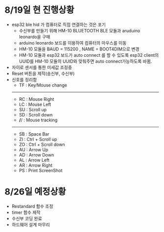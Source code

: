 # 8/19일 현 진행상황
- esp32 ble hid 가 컴퓨터로 직접 연결하는 것은 포기
  - 수신부를 만들기 위해 HM-10 BLUETOOTH BLE 모듈과 aruduino leonardo을 구매
  - arduino leonardo 보드를 이용하여 컴퓨터의 마우스를 이동
  - HM-10 모듈을 BAUD = 115200 , NAME = BOOT4DIM으로 변경
  - HM-10 모듈과 esp32 보드가 auto connect 를 할 수 있도록 esp32 client의   UUID를 HM-10 모듈의 UUID와 맞춰주면 auto connect가능하도록 바뀜.
- 자이로 센서를 통한 미세값 조정중
- Reset 버튼을 제작(송신부, 수신부)
- 신호를 정리함
  - TF : Key/Mouse change
  - -----------------
  - RC : Mouse Right
  - LC : Mouse Left
  - SU : Scroll up
  - SD : Scroll down
  - __/__/ : Mouse tracking
  - ----------------- 
  - SB : Space Bar
  - ZI : Ctrl + Scroll up
  - ZO : Ctrl + Scroll down
  - AU : Arrow Up
  - AD : Arrow Down
  - AL : Arrow Left
  - AR : Arrow Right
  - PS : Print ScreenShot

# 8/26일 예정상황
- Restandard 함수 조정
- timer 함수 제작
- 수신부 코딩 완료
- 하드웨어 설계 마무리